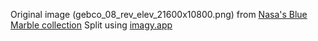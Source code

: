 Original image (gebco_08_rev_elev_21600x10800.png) from [Nasa's Blue Marble collection](https://visibleearth.nasa.gov/images/73934/topography)
Split using [imagy.app](https://imagy.app/split-image/)
